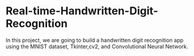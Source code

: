 # Real-time-Handwritten-Digit-Recognition
In this project, we are going to build a handwritten digit recognition app using the MNIST dataset, Tkinter,cv2, and Convolutional Neural Network.
